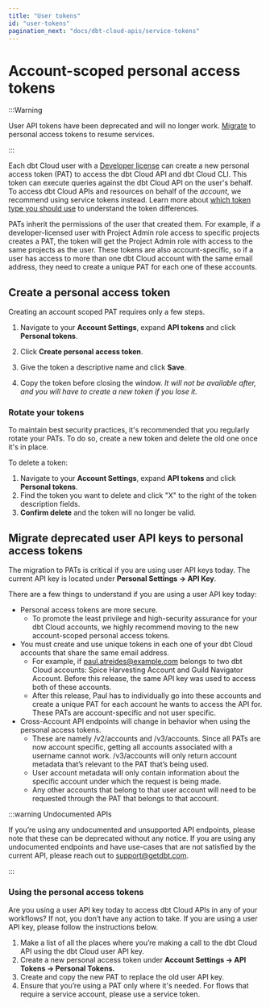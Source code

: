 ```yaml
---
title: "User tokens"
id: "user-tokens"
pagination_next: "docs/dbt-cloud-apis/service-tokens"
---
```


# Account-scoped personal access tokens <Lifecycle status="team,enterprise"/>

:::Warning

User API tokens have been deprecated and will no longer work. [Migrate](#migrate-from-user-api-keys-to-personal-access-tokens) to personal access tokens to resume services.

:::

Each dbt Cloud user with a [Developer license](https://docs.getdbt.com/docs/cloud/manage-access/seats-and-users) can create a new personal access token (PAT) to access the dbt Cloud API and dbt Cloud CLI. This token can execute queries against the dbt Cloud API on the user's behalf. To access dbt Cloud APIs and resources on behalf of the _account_, we recommend using service tokens instead. Learn more about [which token type you should use](/docs/dbt-cloud-apis/authentication#which-token-type-should-you-use) to understand the token differences.

PATs inherit the permissions of the user that created them. For example, if a developer-licensed user with Project Admin role access to specific projects creates a PAT, the token will get the Project Admin role with access to the same projects as the user. These tokens are also account-specific, so if a user has access to more than one dbt Cloud account with the same email address, they need to create a unique PAT for each one of these accounts. 

## Create a personal access token

Creating an account scoped PAT requires only a few steps.
1. Navigate to your **Account Settings**, expand **API tokens** and click **Personal tokens**.
2. Click **Create personal access token**.
3. Give the token a descriptive name and click **Save**. 

4. Copy the token before closing the window. _It will not be available after, and you will have to create a new token if you lose it._ 

### Rotate your tokens

To maintain best security practices, it's recommended that you regularly rotate your PATs. To do so, create a new token and delete the old one once it's in place.

To delete a token:

1. Navigate to your **Account Settings**, expand **API tokens** and click **Personal tokens**.
2. Find the token you want to delete and click "X" to the right of the token description fields.
3. **Confirm delete** and the token will no longer be valid. 

## Migrate deprecated user API keys to personal access tokens

The migration to PATs is critical if you are using user API keys today. The current API key is located under **Personal Settings → API Key**.

 There are a few things to understand if you are using a user API key today: 

* Personal access tokens are more secure. 
    * To promote the least privilege and high-security assurance for your dbt Cloud accounts, we highly recommend moving to the new account-scoped personal access tokens.
* You must create and use unique tokens in each one of your dbt Cloud accounts that share the same email address.
    * For example, if paul.atreides@example.com belongs to two dbt Cloud accounts: Spice Harvesting Account and Guild Navigator Account. Before this release, the same API key was used to access both of these accounts. 
    * After this release, Paul has to individually go into these accounts and create a unique PAT for each account he wants to access the API for. These PATs are account-specific and not user specific. 
* Cross-Account API endpoints will change in behavior when using the personal access tokens.
    * These are namely /v2/accounts and /v3/accounts. Since all PATs are now account specific, getting all accounts associated with a username cannot work. /v3/accounts will only return account metadata that’s relevant to the PAT that’s being used. 
    * User account metadata will only contain information about the specific account under which the request is being made. 
    * Any other accounts that belong to that user account will need to be requested through the PAT that belongs to that account. 

:::warning Undocumented APIs

If you’re using any undocumented and unsupported API endpoints, please note that these can be deprecated without any notice. If you are using any undocumented endpoints and have use-cases that are not satisfied by the current API, please reach out to [support@getdbt.com](mailto:support@getdbt.com). 

:::

### Using the personal access tokens

Are you using a user API key today to access dbt Cloud APIs in any of your workflows? If not, you don’t have any action to take. If you are using a user API key, please follow the instructions below. 

1. Make a list of all the places where you’re making a call to the dbt Cloud API using the dbt Cloud user API key. 
2. Create a new personal access token under **Account Settings → API Tokens → Personal Tokens.** 
3. Create and copy the new PAT to replace the old user API key. 
4. Ensure that you’re using a PAT only where it's needed. For flows that require a service account, please use a service token. 

